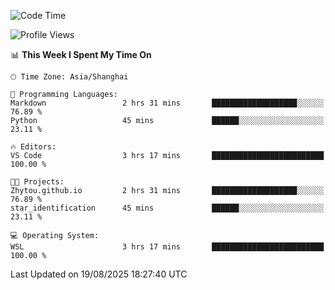 <!--START_SECTION:waka-->
![Code Time](http://img.shields.io/badge/Code%20Time-3%2C077%20hrs%2055%20mins-blue)

![Profile Views](http://img.shields.io/badge/Profile%20Views-0-blue)

📊 **This Week I Spent My Time On** 

```text
🕑︎ Time Zone: Asia/Shanghai

💬 Programming Languages: 
Markdown                 2 hrs 31 mins       ███████████████████░░░░░░   76.89 % 
Python                   45 mins             ██████░░░░░░░░░░░░░░░░░░░   23.11 % 

🔥 Editors: 
VS Code                  3 hrs 17 mins       █████████████████████████   100.00 % 

🐱‍💻 Projects: 
Zhytou.github.io         2 hrs 31 mins       ███████████████████░░░░░░   76.89 % 
star_identification      45 mins             ██████░░░░░░░░░░░░░░░░░░░   23.11 % 

💻 Operating System: 
WSL                      3 hrs 17 mins       █████████████████████████   100.00 % 
```


 Last Updated on 19/08/2025 18:27:40 UTC
<!--END_SECTION:waka-->